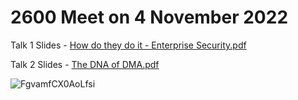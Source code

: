 # 2600 Meet on 4 November 2022

Talk 1 Slides - [How do they do it - Enterprise Security.pdf](https://github.com/Bournemouth2600/November-2022/blob/main/How%20do%20they%20do%20it%20-%20Enterprise%20Security.pdf)

Talk 2 Slides - [The DNA of DMA.pdf](https://github.com/Bournemouth2600/November-2022/blob/main/theDNAofDMA.pdf)

![FgvamfCX0AoLfsi](https://user-images.githubusercontent.com/59974887/204163148-a61e1a2b-1100-4060-b5e4-d78756fab563.jpg)
